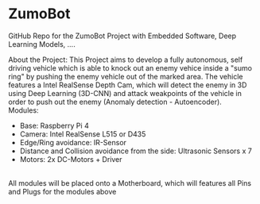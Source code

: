 # ZumoBot
GitHub Repo for the ZumoBot Project with Embedded Software, Deep Learning Models, ....
<br>

About the Project: 
This Project aims to develop a fully autonomous, self driving vehicle which is able to knock out an enemy vehice inside a "sumo ring" by pushing the enemy vehicle out
of the marked area. The vehicle features a Intel RealSense Depth Cam, which will detect the enemy in 3D using Deep Learning (3D-CNN) and attack weakpoints of the vehicle in order to push out the enemy (Anomaly detection - Autoencoder). 
<br>
Modules: 
<ul>
  <li>Base: Raspberry Pi 4</li>
  <li>Camera: Intel RealSense L515 or D435</li>
  <li>Edge/Ring avoidance: IR-Sensor</li>
  <li>Distance and Collision avoidance from the side: Ultrasonic Sensors x 7</li>
  <li>Motors: 2x DC-Motors + Driver</li>
</ul>
<br>
All modules will be placed onto a Motherboard, which will features all Pins and Plugs for the modules above
